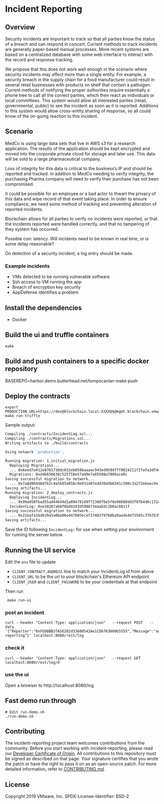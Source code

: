 # Incident Reporting

## Overview

Security incidents are important to track so that all parties know the status of a breach and can respond in concert.
Current methods to track incidents are generally paper-based manual processes.
More recent systems are based on a centralized database with some web interface to interact with the record and response tracking.

We propose that this does not work well enough in the scenario where security incidents may affect more than a single entity.
For example, a security breach in the supply chain for a food manufacturer could result in several retail businesses with products on shelf that contain a pathogen.
Current methods of notifying the proper authorities require essentially a phone tree to call all the correct parties, which then react as individuals or local committees.
This system would allow all interested parties (retail, governmental, public) to see the incident as soon as it is reported.
Additions to this system would allow cross-entity sharing of response, so all could know of the on-going reaction to this incident.

## Scenario

MedCo is using large data sets that live in AWS s3 for a research application.  The results of the application should be kept encrypted and moved into the corporate private cloud for storage and later use.  This data will be sold to a large pharmaceutical company.

Loss of integrity for this data is critical to the business’s IP and should be reported and tracked.  In addition to MedCo needing to verify integrity, the purchasing Pharma company will need to verify their purchase has not been compromised.

It could be possible for an employee or a bad actor to thwart the privacy of this data and wipe record of that event taking place.  In order to ensure compliance, we need some method of tracking and preventing alteration of reported incidents.

Blockchain allows for all parties to verify no incidents were reported, or that the incidents reported were handled correctly, and that no tampering of they system has occurred.

Possible con: latency.  Will incidents need to be known in real time, or is some delay reasonable?

On detection of a security incident, a log entry should be made.

### Example incidents

* VMs detected to be running vulnerable software
* Ssh access to VM running the app
* Breach of encryption key security
* AppDefense identifies a problem

## Install the dependencies

* Docker

## Build the ui and truffle containers

    make

## Build and push containers to a specific docker repository

  BASEREPO=harbor.demo.butterhead.net/tompscanlan make push

## Deploy the contracts

    export PRODUCTION_URL=https://dev@blockchain.local:XXXX@$@mgmt.blockchain.vmware.com/blockchains/XXXX/api/concord/eth
    make run-truffle

Sample output:

``` bash
Compiling ./contracts/IncidentLog.sol...
Compiling ./contracts/Migrations.sol...
Writing artifacts to ./build/contracts

Using network 'production'.

Running migration: 1_initial_migration.js
  Deploying Migrations...
  ... 0x6eed7a412e8761730dc032eb0586aaaac943ed959dfff8024211f27afa3df4ed
  Migrations: 0xd4b650638c525758e57a99e7a85508a708bace8c
Saving successful migration to network...
  ... 0x7a8d864d0d7b2c4a5b85a05bc9e931407edd30a9b83d1c500c3a272e6aec9e14
Saving artifacts...
Running migration: 2_deploy_contracts.js
  Deploying IncidentLog...
  ... 0x99a050fbad55ad44644d1a094781d9f72380fbe5f8e98688dd3f87b4d6c172c6
  IncidentLog: 0xe30267a60f8bd9103d5988734aab9c3b0acb011f
Saving successful migration to network...
  ... 0x22eafa16d629a5a0be06e447605ecef2748379760ba9aede4475565c376f6357
Saving artifacts...
```

Save the ID following `IncidentLog:` for use when setting your environment for running the server below.

## Running the UI service

Edit the `env` file to update

* `CLIENT_CONTRACT_ADDRESS` line to match your IncidentLog id from above
* `CLIENT_URL` to be the url to your blockchain's Ethereum API endpoint
* `CLIENT_USER` and `CLIENT_PASSWORD` to be your credentials at that endpoint

Then run

     make run-ui

### post an incident

    curl --header "Content-Type: application/json"   --request POST   --data '{"Reporter":"0xFE00BB37A56282d33680542Ae1CD6763660b5555","Message":"automatic reporting"}' localhost:8080/rest/log

### check it

    curl --header "Content-Type: application/json"   --request GET localhost:8080/rest/log/0

### use the ui

Open a browser to http://localhost:8080/log

## Fast demo run through

    # Edit run-demo.sh
    ./run-demo.sh

## Contributing

The incident-reporting project team welcomes contributions from the community. Before you start working with incident-reporting, please read our [Developer Certificate of Origin](https://cla.vmware.com/dco). All contributions to this repository must be signed as described on that page. Your signature certifies that you wrote the patch or have the right to pass it on as an open-source patch. For more detailed information, refer to [CONTRIBUTING.md](CONTRIBUTING.md).

## License

Copyright 2019 VMware, Inc.
SPDX-License-Identifier: BSD-2
